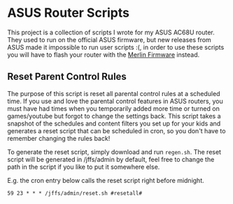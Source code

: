 # ASUS Router Scripts

This project is a collection of scripts I wrote for my ASUS AC68U router. They used to run on the official ASUS firmware, but new releases from ASUS made it impossible to run user scripts :(, in order to use these scripts you will have to flash your router with the [Merlin Firmware](https://www.asuswrt-merlin.net/) instead.

## Reset Parent Control Rules

The purpose of this script is reset all parental control rules at a scheduled time. If you use and love the parental control features in ASUS routers, you must have had times when you temporarily added more time or turned on games/youtube but forgot to change the settings back. This script takes a snapshot of the schedules and content filters you set up for your kids and generates a reset script that can be scheduled in cron, so you don't have to remember changing the rules back!

To generate the reset script, simply download and run `regen.sh`. The reset script will be generated in /jffs/admin by default, feel free to change the path in the script if you like to put it somewhere else.

E.g. the cron entry below calls the reset script right before midnight.

```
59 23 * * * /jffs/admin/reset.sh #resetall#
```
